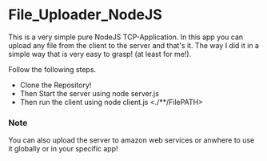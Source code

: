 <h1>File_Uploader_NodeJS</h1>
<p>This is a very simple pure NodeJS TCP-Application. In this app you can upload any file from the client to the server and that's it. The way I did it in a simple way that is very easy to grasp! (at least for me!).</p>
<p>Follow the following steps.</p>
<ul>
  <li>Clone the Repository!</li>
  <li>Then Start the server using node server.js</li>
  <li>Then run the client using node client.js <./**/FilePATH> </li>
</ul>

<h3>Note</h3>
You can also upload the server to amazon web services or anwhere to use it globally or in your specific app!
